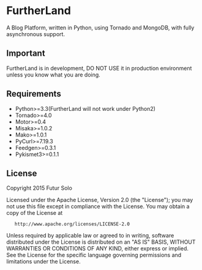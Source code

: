 # FurtherLand
A Blog Platform, written in Python, using Tornado and MongoDB, with fully asynchronous support.

Important
---------
FurtherLand is in development, DO NOT USE it in production environment unless you know what you are doing.

Requirements
------------
 - Python>=3.3(FurtherLand will not work under Python2)
 - Tornado>=4.0
 - Motor>=0.4
 - Misaka>=1.0.2
 - Mako>=1.0.1
 - PyCurl>=7.19.3
 - Feedgen>=0.3.1
 - Pykismet3>=0.1.1

License
-------
   Copyright 2015 Futur Solo

   Licensed under the Apache License, Version 2.0 (the "License");
   you may not use this file except in compliance with the License.
   You may obtain a copy of the License at

       http://www.apache.org/licenses/LICENSE-2.0

   Unless required by applicable law or agreed to in writing, software
   distributed under the License is distributed on an "AS IS" BASIS,
   WITHOUT WARRANTIES OR CONDITIONS OF ANY KIND, either express or implied.
   See the License for the specific language governing permissions and
   limitations under the License.

